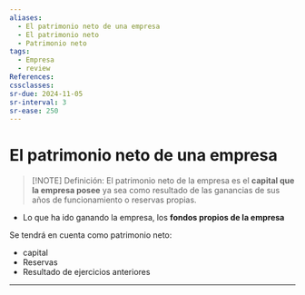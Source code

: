 ```yaml
---
aliases:
  - El patrimonio neto de una empresa
  - El patrimonio neto
  - Patrimonio neto
tags:
  - Empresa
  - review
References: 
cssclasses:
sr-due: 2024-11-05
sr-interval: 3
sr-ease: 250
---
```

# El patrimonio neto de una empresa

> [!NOTE] Definición: 
> El patrimonio neto de la empresa es el **capital que la empresa posee** ya sea como resultado de las ganancias de sus años de funcionamiento o reservas propias. 

+ Lo que ha ido ganando la empresa, los **fondos propios de la empresa**

Se tendrá en cuenta como patrimonio neto:
+ capital
+ Reservas 
+ Resultado de ejercicios anteriores 

***
